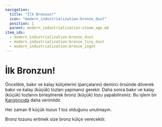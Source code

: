 ```yaml
---
navigation:
  title: "İlk Bronzun!"
  icon: "modern_industrialization:bronze_dust"
  position: 1
  parent: modern_industrialization:steam_age.md
item_ids:
  - modern_industrialization:bronze_dust
  - modern_industrialization:bronze_tiny_dust
  - modern_industrialization:bronze_ingot
---
```


# İlk Bronzun!

Öncelikle, bakır ve kalay külçelerini (parçalarını) demirci örsünde döverek bakır ve kalay (küçük) tozları yapmanız gerekir. Daha sonra bakır ve kalay (küçük) tozlarını birleştirerek bronz (küçük) tozu yapabilirsiniz. Bu işlem bir [Karıştırıcıda](steam_machines.md) daha verimlidir.

Her zaman 9 küçük tozun 1 toz olduğunu unutmayın.



<Recipe id="modern_industrialization:materials/bronze_dust" />

<Recipe id="modern_industrialization:materials/bronze_tiny_dust" />

Bronz tozunu eritmek size bronz külçe verecektir.

<Recipe id="modern_industrialization:materials/bronze/smelting/dust_to_ingot_smelting" />

